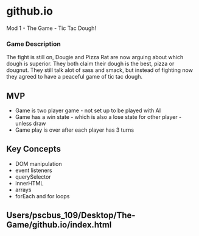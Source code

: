 # github.io

Mod 1 - The Game - Tic Tac Dough!
### Game Description
The fight is still on, Dougie and Pizza Rat are now arguing about which dough is superior. They both claim their dough is the best, pizza or dougnut. They still talk alot of sass and smack, but instead of fighting now they agreed to have a peaceful game of tic tac dough.

## MVP
* Game is two player game - not set up to be played with AI 
* Game has a win state - which is also a lose state for other player - unless draw 
* Game play is over after each player has 3 turns

## Key Concepts
* DOM manipulation 
* event listeners
* querySelector
* innerHTML
* arrays
* forEach and for loops
 
## Users/pscbus_109/Desktop/The-Game/github.io/index.html